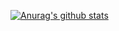 [![Anurag's github stats](https://github-readme-stats.vercel.app/api?username=Sinlion&theme=vue&show_icons=true&locale=cn)](https://sinlion.github.io)
